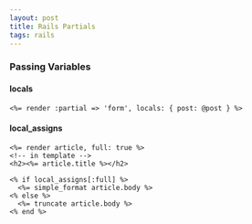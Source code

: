 ```yaml
---
layout: post
title: Rails Partials
tags: rails
---
```


### Passing Variables

#### locals

```erb
<%= render :partial => 'form', locals: { post: @post } %>
```

#### local_assigns

```erb
<%= render article, full: true %>
<!-- in template -->
<h2><%= article.title %></h2>

<% if local_assigns[:full] %>
  <%= simple_format article.body %>
<% else %>
  <%= truncate article.body %>
<% end %>
```
